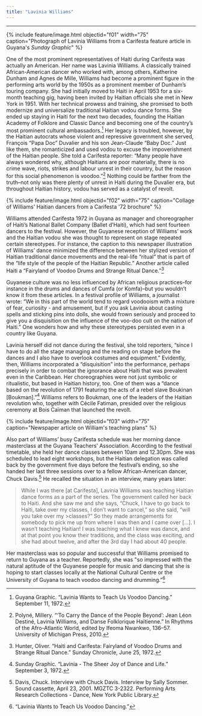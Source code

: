 ```yaml
---
title: "Lavinia Williams"
---
```

---

{% include feature/image.html objectid="f01" width="75" caption="Photograph of Lavinia Williams from a Carifesta feature article in Guyana's <i>Sunday Graphic</i>" %}

One of the most prominent representatives of Haiti during Carifesta was actually an American. Her name was Lavinia Williams. A classically trained African-American dancer who worked with, among others, Katherine Dunham and Agnes de Mille, Williams had become a prominent figure in the performing arts world by the 1950s as a prominent member of Dunham’s touring company.  She had initially moved to Haiti in April 1953 for a six-month teaching gig, having been invited by Haitian officials she met in New York in 1951. With her technical prowess and training, she promised to both modernize and universalize traditional Haitian vodou dance forms. She ended up staying in Haiti for the next two decades, founding the Haitian Academy of Folklore and Classic Dance and becoming one of the country’s most prominent cultural ambassadors.[^lavinia-williams-1] Her legacy is troubled, however, by the Haitian autocrats whose violent and repressive government she served, François “Papa Doc” Duvalier and his son Jean-Claude “Baby Doc.” Just like them, she romanticized and used vodou to excuse the impoverishment of the Haitian people. She told a Carifesta reporter: “Many people have always wondered why, although Haitians are poor materially, there is no crime wave, riots, strikes and labour unrest in their country, but the reason for this social phenomenon is voodoo.”[^lavinia-williams-2] Nothing could be farther from the truth–not only was there plenty of unrest in Haiti during the Duvalier era, but throughout Haitian history, vodou has served as a catalyst of revolt.

{% include feature/image.html objectid="f02" width="75" caption="Collage of Williams' Haitian dancers from a Carifesta '72 brochure" %}

Williams attended Carifesta 1972 in Guyana as manager and choreographer of Haiti’s National Ballet Company (Ballet d’Haiti), which had sent fourteen dancers to the festival. However, the Guyanese reception of Williams’ work and the Haitian vodou she was thought to represent on stage repeated certain stereotypes. For instance, the caption to this newspaper illustration of Williams’ dance minimized the difference between her stylized version of Haitian traditional dance movements and the real-life “ritual” that is part of the “life style of the people of the Haitian Republic.” Another article called Haiti a “Fairyland of Voodoo Drums and Strange Ritual Dance.”[^lavinia-williams-3] 

Guyanese culture was no less influenced by African religious practices–for instance in the drums and dances of Cumfa (or Komfa)–but you wouldn’t know it from these articles. In a festival profile of Williams, a journalist wrote: “We in this part of the world tend to regard voodooism with a mixture of fear, curiosity - and amusement, but if you ask Lavinia about casting spells and sticking pins into dolls, she would frown seriously and proceed to give you a disquisition on the influence of the voo-doo cult on the nation of Haiti.” One wonders how and why these stereotypes persisted even in a country like Guyana.

Lavinia herself did not dance during the festival, she told reporters, “since I have to do all the stage managing and the reading on stage before the dances and I also have to overlook costumes and equipment.” Evidently, then, Williams incorporated a “disquisition” into the performance, perhaps precisely in order to combat the ignorance about Haiti that was prevalent even in the Caribbean. Her choreographies were not just symbolic or ritualistic, but based in Haitian history, too. One of them was a “dance based on the revolution of 1791 featuring the acts of a rebel slave Boukinan [Boukman].”[^lavinia-williams-4] Williams refers to Boukman, one of the leaders of the Haitian revolution who, together with Cécile Fatiman, presided over the religious ceremony at Bois Caïman that launched the revolt.

{% include feature/image.html objectid="f03" width="75" caption="Newspaper article on William's teaching plans" %}

Also part of Williams’ busy Carifesta schedule was her morning dance masterclass at the Guyana Teachers’ Association. According to the festival timetable, she held her dance classes between 10am and 12.30pm. She was scheduled to lead eight workshops, but the Haitian delegation was called back by the government five days before the festival’s ending, so she handed her last three sessions over to a fellow African-American dancer, Chuck Davis.[^lavinia-williams-5] He recalled the situation in an interview, many years later:

>While I was there [at Carifesta], Lavinia Williams was teaching Haitian dance forms as a part of the series. The government called her back to Haiti. And she saw me and she says, “Chuck, I have to go back to Haiti, take over my classes, I don’t want to cancel,” so she said, “will you take over my >classes?” So they made arrangements for somebody to pick me up from where I was then and I came over [...]. I wasn’t teaching Haitian! I was teaching what I knew was dance, and at that point you know their traditions, and the class was exciting, and she had about twelve, and after the 3rd day I had about 40 people.

 Her masterclass was so popular and successful that Williams promised to return to Guyana as a teacher. Reportedly, she was "so impressed with the natural aptitude of the Guyanese people for music and dancing that she is hoping to start classes locally at the National Cultural Centre or the University of Guyana to teach voodoo dancing and drumming.”[^lavinia-williams-6]

[^lavinia-williams-1]: Guyana Graphic. “Lavinia Wants to Teach Us Voodoo Dancing.” September 11, 1972.
[^lavinia-williams-2]: Polyné, Millery. “‘To Carry the Dance of the People Beyond’: Jean Léon Destiné, Lavinia Williams, and Danse Folklorique Haïtienne.” In Rhythms of the Afro-Atlantic World, edited by Ifeoma Nwankwo, 136–57. University of Michigan Press, 2010.
[^lavinia-williams-3]: Hunter, Oliver. “Haiti and Carifesta: Fairyland of Voodoo Drums and Strange Ritual Dance.” Sunday Chronicle, June 25, 1972.
[^lavinia-williams-4]: Sunday Graphic. “Lavinia - The Sheer Joy of Dance and Life.” September 3, 1972.
[^lavinia-williams-5]: Davis, Chuck. Interview with Chuck Davis. Interview by Sally Sommer. Sound cassette, April 23, 2001. MGZTC 3-2322. Performing Arts Research Collections - Dance, New York Public Library.
[^lavinia-williams-6]: “Lavinia Wants to Teach Us Voodoo Dancing.”

